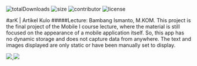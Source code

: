 ![totalDownloads](https://img.shields.io/github/downloads/naufal-yafi/ark_app/total?style=flat-square) ![size](https://img.shields.io/github/repo-size/naufal-yafi/ark_app) ![contributor](https://img.shields.io/github/contributors/naufal-yafi/ark_app?style=flat-square) ![license](https://img.shields.io/github/license/naufal-yafi/ark_app?style=flat-square)

#arK | Artikel Kulo
#####Lecture: Bambang Ismanto, M.KOM.
This project is the final project of the Mobile I course lecture, where the material is still focused on the appearance of a mobile application itself. So, this app has no dynamic storage and does not capture data from anywhere. The text and images displayed are only static or have been manually set to display.

<a href="be.net/naufal-yafi">
    <img src="https://img.shields.io/badge/Behance-1769ff?style=for-the-badge&logo=behance&logoColor=white">
</a>
<a href="medium.com/@muhammadnaufalyafi00">
    <img src="https://img.shields.io/badge/Medium-252525?style=for-the-badge&logo=medium&logoColor=white">
</a>
